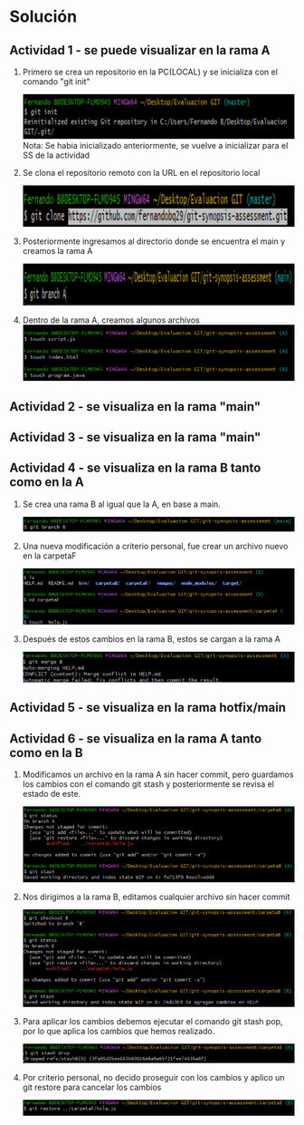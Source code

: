 # Solución

## Actividad 1 - se puede visualizar en la rama A

1. Primero se crea un repositorio en la PC(LOCAL) y se inicializa con el comando "git init"

    ![01](./images/011.png)
    Nota: Se habia inicializado anteriormente, se vuelve a inicializar para el SS de la actividad

2. Se clona el repositorio remoto con la URL en el repositorio local

    ![02](./images/02.png)
3. Posteriormente ingresamos al directorio donde se encuentra el main y creamos la rama A

    ![03](./images/03.png)

4. Dentro de la rama A, creamos algunos archivos
    ![04](./images/04.png)

## Actividad 2 - se visualiza en la rama "main"

## Actividad 3 - se visualiza en la rama "main"

## Actividad 4 - se visualiza en la rama B tanto como en la A

1. Se crea una rama B al igual que la A, en base a main.

    ![10](./images/10.png)

2. Una nueva modificación a criterio personal, fue crear un archivo nuevo en la carpetaF

    ![11](./images/111.png)

3. Después de estos cambios en la rama B, estos se cargan a la rama A

    ![12](./images/12.png)

## Actividad 5 - se visualiza en la rama hotfix/main

## Actividad 6 - se visualiza en la rama A tanto como en la B

1. Modificamos un archivo en la rama A sin hacer commit, pero guardamos los cambios con el comando git stash y posteriormente se revisa el estado de este.

    ![16](./images/16.png)

2. Nos dirigimos a la rama B, editamos cualquier archivo sin hacer commit

    ![17](./images/17.png)

3. Para aplicar los cambios debemos ejecutar el comando git stash pop, por lo que aplica los cambios que hemos realizado.

    ![18](./images/18.png)

4. Por criterio personal, no decido proseguir con los cambios y aplico un git restore para cancelar los cambios

    ![19](./images/19.png)
